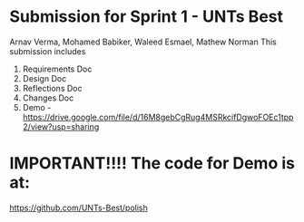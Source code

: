# Submission for Sprint 1 - UNTs Best
Arnav Verma, Mohamed Babiker, Waleed Esmael, Mathew Norman
This submission includes
1. Requirements Doc
2. Design Doc
3. Reflections Doc
4. Changes Doc
5. Demo - https://drive.google.com/file/d/16M8gebCgRug4MSRkcifDgwoFOEc1tpp2/view?usp=sharing


# IMPORTANT!!!! The code for Demo is at:
https://github.com/UNTs-Best/polish






